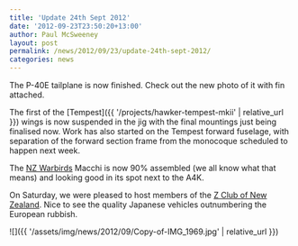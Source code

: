 ```yaml
---
title: 'Update 24th Sept 2012'
date: '2012-09-23T23:50:20+13:00'
author: Paul McSweeney
layout: post
permalink: /news/2012/09/23/update-24th-sept-2012/
categories: news
---
```


The P-40E tailplane is now finished. Check out the new photo of it with fin attached.

The first of the [Tempest]({{ '/projects/hawker-tempest-mkii' | relative_url }}) wings is now suspended in the jig with the final mountings just being finalised now. Work has also started on the Tempest forward fuselage, with separation of the forward section frame from the monocoque scheduled to happen next week.

The [NZ Warbirds](https://nzwarbirds.org.nz/) Macchi is now 90% assembled (we all know what that means) and looking good in its spot next to the A4K.

On Saturday, we were pleased to host members of the [Z Club of New Zealand](https://zclub.nz/). Nice to see the quality Japanese vehicles outnumbering the European rubbish.

![]({{ '/assets/img/news/2012/09/Copy-of-IMG_1969.jpg' | relative_url }})
